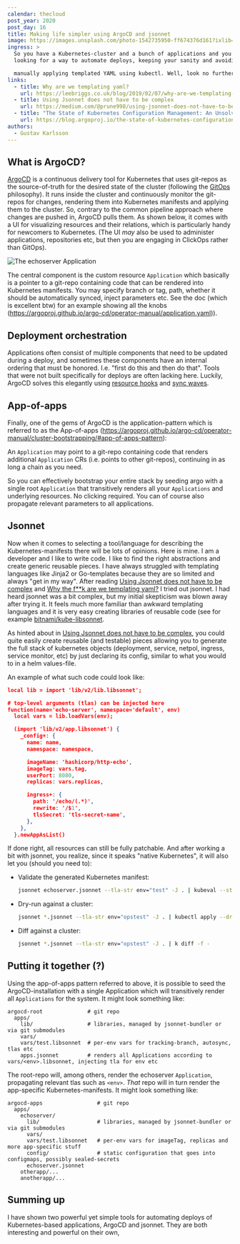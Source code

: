 ```yaml
---
calendar: thecloud
post_year: 2020
post_day: 16
title: Making life simpler using ArgoCD and jsonnet
image: https://images.unsplash.com/photo-1542735950-ff674376d161?ixlib=rb-1.2.1&q=80&fm=jpg&crop=entropy&cs=tinysrgb&w=1600&h=900&fit=crop
ingress: >
  So you have a Kubernetes-cluster and a bunch of applications and you are
  looking for a way to automate deploys, keeping your sanity and avoiding

  manually applying templated YAML using kubectl. Well, look no further, I have an opinionated suggestion for you.
links:
  - title: Why are we templating yaml?
    url: https://leebriggs.co.uk/blog/2019/02/07/why-are-we-templating-yaml.html
  - title: Using Jsonnet does not have to be complex
    url: https://medium.com/@prune998/using-jsonnet-does-not-have-to-be-complex-54b1ad9b21db
  - title: "The State of Kubernetes Configuration Management: An Unsolved Problem"
    url: https://blog.argoproj.io/the-state-of-kubernetes-configuration-management-d8b06c1205
authors:
  - Gustav Karlsson
---
```

## What is ArgoCD?

[ArgoCD](https://argoproj.github.io/argo-cd/) is a continuous delivery tool for Kubernetes that uses git-repos as the source-of-truth for the desired state of
the cluster (following the [GitOps](https://www.weave.works/technologies/gitops/) philosophy). It runs inside the cluster and continuously monitor the git-repos for changes, rendering them into Kubernetes manifests and applying them to the cluster. So, contrary to the common pipeline approach where changes are pushed in, ArgoCD pulls them. As shown below, it comes with a UI for visualizing resources and their relations, which is particularly handy for newcomers to Kubernetes. (The UI *may* also be used to administer applications, repositories etc, but then you are engaging in ClickOps rather than GitOps).

![The echoserver Application](/assets/screenshot-2020-12-14-at-21.31.29.png)

The central component is the custom resource `Application` which basically is a pointer to a git-repo containing code 
that can be rendered into Kubernetes manifests. You may specify branch or tag, path, whether it should be automatically synced, 
inject parameters etc. See the doc (which is excellent btw) for an example showing all the knobs (https://argoproj.github.io/argo-cd/operator-manual/application.yaml)).

## Deployment orchestration

Applications often consist of multiple components that need to be updated during a deploy, and sometimes these components have an internal ordering that must be honored. I.e. "first do this and then do that". Tools that were not built specifically for deploys are often lacking here. Luckily, ArgoCD solves this elegantly using [resource hooks](https://argoproj.github.io/argo-cd/user-guide/resource_hooks/) and [sync waves](https://argoproj.github.io/argo-cd/user-guide/sync-waves/).

## App-of-apps

Finally, one of the gems of ArgoCD is the application-pattern which is referred to as the App-of-apps (https://argoproj.github.io/argo-cd/operator-manual/cluster-bootstrapping/#app-of-apps-pattern):

An `Application` may point to a git-repo containing code that renders additional `Application` CRs (i.e. points to other git-repos), continuing in as long a chain as you need.

So you can effectively bootstrap your entire stack by seeding argo with a single 
root `Application` that transitively renders all your `Applications` and underlying resources. No clicking required. You can of course also propagate relevant parameters to all applications. 

## Jsonnet

Now when it comes to selecting a tool/language for describing the Kubernetes-manifests there will be lots of opinions. Here is mine. 
I am a developer and I like to write code. I like to find the right abstractions and create generic reusable pieces. I have always struggled with templating languages like Jinja2 or Go-templates because they are so limited and always "get in my way". After reading [Using Jsonnet does not have to be complex](https://medium.com/@prune998/using-jsonnet-does-not-have-to-be-complex-54b1ad9b21db) and [Why the f\*\*k are we templating yaml?](https://leebriggs.co.uk/blog/2019/02/07/why-are-we-templating-yaml.html) I tried out jsonnet. I had heard jsonnet was a bit complex, but my initial skepticism was blown away after trying it. It feels much more familiar than awkward templating languages and it is very easy creating libraries of reusable code (see for example [bitnami/kube-libsonnet](https://github.com/bitnami-labs/kube-libsonnet).

As hinted about in [Using Jsonnet does not have to be complex](https://medium.com/@prune998/using-jsonnet-does-not-have-to-be-complex-54b1ad9b21db), you could quite easily create reusable (and testable) pieces allowing you to generate the full stack of kubernetes objects (deployment, service, netpol, ingress, service monitor, etc) by just declaring its config, similar to what you would to in a helm values-file. 

An example of what such code could look like:

```json
local lib = import 'lib/v2/lib.libsonnet';

# top-level arguments (tlas) can be injected here
function(name='echo-server', namespace='default', env)
  local vars = lib.loadVars(env);

  (import 'lib/v2/app.libsonnet') {
    _config+: {
      name: name,
      namespace: namespace,

      imageName: 'hashicorp/http-echo',
      imageTag: vars.tag,
      userPort: 8080,
      replicas: vars.replicas,

      ingress+: {
        path: '/echo/(.*)',
        rewrite: '/$1',
        tlsSecret: 'tls-secret-name',
      },
    },
  }.newAppAsList()
```

If done right, all resources can still be fully patchable. And after working a bit with jsonnet, you realize, since it speaks "native Kubernetes", it will also let you (should you need to):

* Validate the generated Kubernetes manifest:
  ```bash
  jsonnet echoserver.jsonnet --tla-str env="test" -J . | kubeval --strict
  ```
* Dry-run against a cluster:
  ```bash
  jsonnet *.jsonnet --tla-str env="opstest" -J . | kubectl apply --dry-run=server -f -
  ```
* Diff against a cluster:
  ```bash
  jsonnet *.jsonnet --tla-str env="opstest" -J . | k diff -f -
  ```

## Putting it together (?)

Using the app-of-apps pattern referred to above, it is possible to seed the ArgoCD-installation with a single Application
 which will transitively render all `Applications` for the system. It might look something like:   

```
argocd-root              # git repo  
  apps/         
    lib/                 # libraries, managed by jsonnet-bundler or via git submodules
    vars/                  
    vars/test.libsonnet  # per-env vars for tracking-branch, autosync, tlas etc 
    apps.jsonnet         # renders all Applications according to vars/<env>.libsonnet, injecting tla for env etc
```

The root-repo will, among others, render the echoserver `Application`, propagating relevant tlas such as `<env>`. *That* repo
will in turn render the app-specific Kubernetes-manifests. It might look something like:

```
argocd-apps                 # git repo
  apps/
    echoserver/
      lib/                  # libraries, managed by jsonnet-bundler or via git submodules
      vars/
      vars/test.libsonnet   # per-env vars for imageTag, replicas and more app-specific stuff  
      config/               # static configuration that goes into configmaps, possibly sealed-secrets
      echoserver.jsonnet
    otherapp/...
    anotherapp/...
```

## Summing up

I have shown two powerful yet simple tools for automating deploys of Kubernetes-based applications, ArgoCD and jsonnet. They 
are both interesting and powerful on their own,